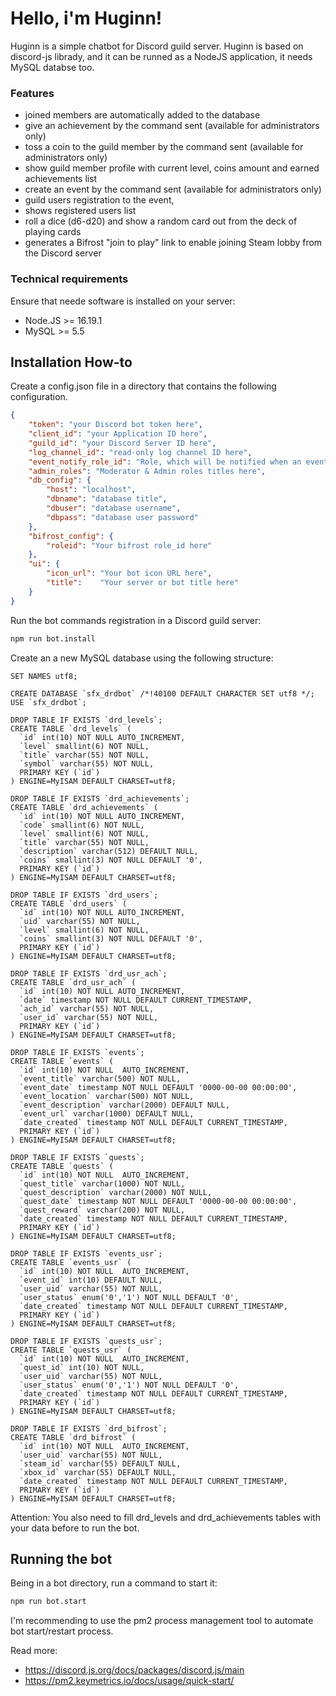 # Hello, i'm Huginn!

Huginn is a simple chatbot for Discord guild server. Huginn is based on discord-js librady, and it can be runned as a NodeJS application, it needs MySQL databse too.

### Features
* joined members are automatically added to the database
* give an achievement by the command sent (available for administrators only)
* toss a coin to the guild member by the command sent (available for administrators only)
* show guild member profile with current level, coins amount and earned achievements list
* create an event by the command sent (available for administrators only)
* guild users registration to the event, 
* shows registered users list
* roll a dice (d6-d20) and show a random card out from the deck of playing cards 
* generates a Bifrost "join to play" link to enable joining Steam lobby from the Discord server

### Technical requirements
Ensure that neede software is installed on your server:
* Node.JS >= 16.19.1
* MySQL >= 5.5

## Installation How-to
Create a config.json file in a directory that contains the following configuration.
```json
{
    "token": "your Discord bot token here",
    "client_id": "your Application ID here",
    "guild_id": "your Discord Server ID here",
    "log_channel_id": "read-only log channel ID here",
    "event_notify_role_id": "Role, which will be notified when an event created",
    "admin_roles": "Moderator & Admin roles titles here",
    "db_config": {
        "host": "localhost",
        "dbname": "database title",
        "dbuser": "database username",
        "dbpass": "database user password"
    },
    "bifrost_config": {
        "roleid": "Your bifrost role_id here"
    },
    "ui": {
        "icon_url": "Your bot icon URL here",
        "title":    "Your server or bot title here"
    }
}
```
Run the bot commands registration in a Discord guild server:
```bash
npm run bot.install
```
Create an a new MySQL database using the following structure:
```mysql
SET NAMES utf8;

CREATE DATABASE `sfx_drdbot` /*!40100 DEFAULT CHARACTER SET utf8 */;
USE `sfx_drdbot`;

DROP TABLE IF EXISTS `drd_levels`;
CREATE TABLE `drd_levels` (
  `id` int(10) NOT NULL AUTO_INCREMENT,
  `level` smallint(6) NOT NULL,
  `title` varchar(55) NOT NULL,
  `symbol` varchar(55) NOT NULL,
  PRIMARY KEY (`id`)
) ENGINE=MyISAM DEFAULT CHARSET=utf8;

DROP TABLE IF EXISTS `drd_achievements`;
CREATE TABLE `drd_achievements` (
  `id` int(10) NOT NULL AUTO_INCREMENT,
  `code` smallint(6) NOT NULL,
  `level` smallint(6) NOT NULL,
  `title` varchar(55) NOT NULL,
  `description` varchar(512) DEFAULT NULL,
  `coins` smallint(3) NOT NULL DEFAULT '0',
  PRIMARY KEY (`id`)
) ENGINE=MyISAM DEFAULT CHARSET=utf8;

DROP TABLE IF EXISTS `drd_users`;
CREATE TABLE `drd_users` (
  `id` int(10) NOT NULL AUTO_INCREMENT,
  `uid` varchar(55) NOT NULL,
  `level` smallint(6) NOT NULL,
  `coins` smallint(3) NOT NULL DEFAULT '0',
  PRIMARY KEY (`id`)
) ENGINE=MyISAM DEFAULT CHARSET=utf8;

DROP TABLE IF EXISTS `drd_usr_ach`;
CREATE TABLE `drd_usr_ach` (
  `id` int(10) NOT NULL AUTO_INCREMENT,
  `date` timestamp NOT NULL DEFAULT CURRENT_TIMESTAMP,
  `ach_id` varchar(55) NOT NULL,
  `user_id` varchar(55) NOT NULL,
  PRIMARY KEY (`id`)
) ENGINE=MyISAM DEFAULT CHARSET=utf8;

DROP TABLE IF EXISTS `events`;
CREATE TABLE `events` (
  `id` int(10) NOT NULL  AUTO_INCREMENT,
  `event_title` varchar(500) NOT NULL,
  `event_date` timestamp NOT NULL DEFAULT '0000-00-00 00:00:00',
  `event_location` varchar(500) NOT NULL,
  `event_description` varchar(2000) DEFAULT NULL,
  `event_url` varchar(1000) DEFAULT NULL,
  `date_created` timestamp NOT NULL DEFAULT CURRENT_TIMESTAMP,
  PRIMARY KEY (`id`)
) ENGINE=MyISAM DEFAULT CHARSET=utf8;

DROP TABLE IF EXISTS `quests`;
CREATE TABLE `quests` (
  `id` int(10) NOT NULL  AUTO_INCREMENT,
  `quest_title` varchar(1000) NOT NULL,
  `quest_description` varchar(2000) NOT NULL,
  `quest_date` timestamp NOT NULL DEFAULT '0000-00-00 00:00:00',
  `quest_reward` varchar(200) NOT NULL,
  `date_created` timestamp NOT NULL DEFAULT CURRENT_TIMESTAMP,
  PRIMARY KEY (`id`)
) ENGINE=MyISAM DEFAULT CHARSET=utf8;

DROP TABLE IF EXISTS `events_usr`;
CREATE TABLE `events_usr` (
  `id` int(10) NOT NULL  AUTO_INCREMENT,
  `event_id` int(10) DEFAULT NULL,
  `user_uid` varchar(55) NOT NULL,
  `user_status` enum('0','1') NOT NULL DEFAULT '0',
  `date_created` timestamp NOT NULL DEFAULT CURRENT_TIMESTAMP,
  PRIMARY KEY (`id`)
) ENGINE=MyISAM DEFAULT CHARSET=utf8;

DROP TABLE IF EXISTS `quests_usr`;
CREATE TABLE `quests_usr` (
  `id` int(10) NOT NULL  AUTO_INCREMENT,
  `quest_id` int(10) NOT NULL,
  `user_uid` varchar(55) NOT NULL,
  `user_status` enum('0','1') NOT NULL DEFAULT '0',
  `date_created` timestamp NOT NULL DEFAULT CURRENT_TIMESTAMP,
  PRIMARY KEY (`id`)
) ENGINE=MyISAM DEFAULT CHARSET=utf8;

DROP TABLE IF EXISTS `drd_bifrost`;
CREATE TABLE `drd_bifrost` (
  `id` int(10) NOT NULL  AUTO_INCREMENT,
  `user_uid` varchar(55) NOT NULL,
  `steam_id` varchar(55) DEFAULT NULL,
  `xbox_id` varchar(55) DEFAULT NULL,
  `date_created` timestamp NOT NULL DEFAULT CURRENT_TIMESTAMP,
  PRIMARY KEY (`id`)
) ENGINE=MyISAM DEFAULT CHARSET=utf8;
```

Attention: You also need to fill drd_levels and drd_achievements tables with your data before to run the bot.

## Running the bot
Being in a bot directory, run a command to start it:
```bash
npm run bot.start
```

I'm recommending to use the pm2 process management tool to automate bot start/restart process.

Read more:
- https://discord.js.org/docs/packages/discord.js/main
- https://pm2.keymetrics.io/docs/usage/quick-start/
